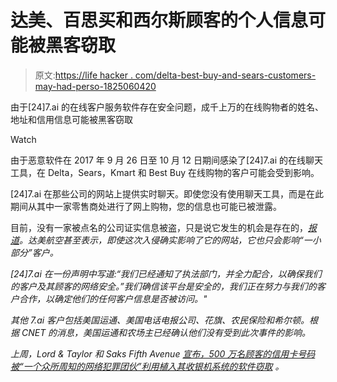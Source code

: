 # 达美、百思买和西尔斯顾客的个人信息可能被黑客窃取

> 原文:[https://life hacker . com/delta-best-buy-and-sears-customers-may-had-perso-1825060420](https://lifehacker.com/delta-best-buy-and-sears-customers-may-have-had-perso-1825060420)

由于[24]7.ai 的在线客户服务软件存在安全问题，成千上万的在线购物者的姓名、地址和信用信息可能被黑客窃取

Watch

由于恶意软件在 2017 年 9 月 26 日至 10 月 12 日期间感染了[24]7.ai 的在线聊天工具，在 Delta，Sears，Kmart 和 Best Buy 在线购物的客户可能会受到影响。

[24]7.ai 在那些公司的网站上提供实时聊天。即使您没有使用聊天工具，而是在此期间从其中一家零售商处进行了网上购物，您的信息也可能已被泄露。

目前，没有一家被点名的公司证实信息被盗，只是说它发生的机会是存在的，[*报道*](https://www.cnet.com/news/best-buy-data-breach-24-7-ai/)*。达美航空甚至表示，即使这次入侵确实影响了它的网站，它也只会影响“一小部分”客户。* 

*[24]7.ai 在一份声明中写道:“我们已经通知了执法部门，并全力配合，以确保我们的客户及其顾客的网络安全。”我们确信该平台是安全的，我们正在努力与我们的客户合作，以确定他们的任何客户信息是否被访问。"*

*其他 7.ai 客户包括美国运通、美国电话电报公司、花旗、农民保险和希尔顿。根据 CNET 的消息，美国运通和农场主已经确认他们没有受到此次事件的影响。*

*上周，Lord & Taylor 和 Saks Fifth Avenue [宣布，500 万名顾客的信用卡号码被“一个众所周知的网络犯罪团伙”利用植入其收银机系统的软件窃取](https://lifehacker.com/more-than-5-million-card-numbers-stolen-from-lord-tay-1824245615) 。*
